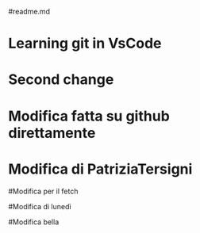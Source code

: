 #readme.md

# Learning git in VsCode

# Second change

# Modifica fatta su github direttamente
# Modifica di PatriziaTersigni

#Modifica per il fetch

#Modifica di lunedì

#Modifica bella
